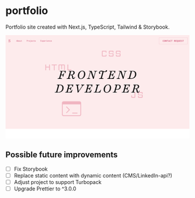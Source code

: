 # portfolio

Portfolio site created with Next.js, TypeScript, Tailwind & Storybook.

![Screenshot of project](https://raw.githubusercontent.com/slvstr-dev/portfolio/master/screenshot.png)

## Possible future improvements

- [ ] Fix Storybook
- [ ] Replace static content with dynamic content (CMS/LinkedIn-api?)
- [ ] Adjust project to support Turbopack
- [ ] Upgrade Prettier to ^3.0.0
